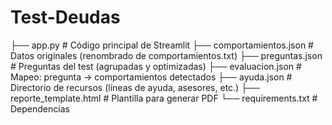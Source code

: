 # Test-Deudas
├── app.py                    # Código principal de Streamlit
├── comportamientos.json      # Datos originales (renombrado de comportamientos.txt)
├── preguntas.json            # Preguntas del test (agrupadas y optimizadas)
├── evaluacion.json           # Mapeo: pregunta → comportamientos detectados
├── ayuda.json                # Directorio de recursos (líneas de ayuda, asesores, etc.)
├── reporte_template.html     # Plantilla para generar PDF
└── requirements.txt          # Dependencias
